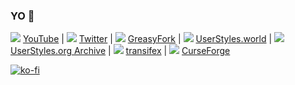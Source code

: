### YO 👋
[![](https://www.google.com/s2/favicons?domain_url=https://www.youtube.com)](https://www.youtube.com/channel/UCYBGL_gSC8bQXCMIvqfVing) [YouTube](https://www.youtube.com/channel/UCYBGL_gSC8bQXCMIvqfVing) | 
[![](https://www.google.com/s2/favicons?domain_url=https://twitter.com)](https://twitter.com/PabliDev) [Twitter](https://twitter.com/PabliDev) | 
[![](https://www.google.com/s2/favicons?domain_url=https://greasyfork.org)](https://greasyfork.org/users/124677-pabli) [GreasyFork](https://greasyfork.org/users/124677-pabli) | [![](https://www.google.com/s2/favicons?domain_url=https://userstyles.world)](https://userstyles.world/user/pabli) [UserStyles.world](https://userstyles.world/user/pabli) | 
[![](https://www.google.com/s2/favicons?domain_url=https://uso.kkx.one)](https://uso.kkx.one/browse/styles?search=%40291236) [UserStyles.org Archive](https://uso.kkx.one/browse/styles?search=%40291236) | 
[![](https://www.google.com/s2/favicons?domain_url=https://www.transifex.com/user/profile/pabli/)](https://www.transifex.com/user/profile/pabli/) [transifex](https://www.transifex.com/user/profile/pabli/) | 
[![](https://www.google.com/s2/favicons?domain_url=https://www.curseforge.com)](https://www.curseforge.com/members/pabli/) [CurseForge](https://www.curseforge.com/members/pabli/)

[![ko-fi](https://ko-fi.com/img/githubbutton_sm.svg)](https://ko-fi.com/pabli)




<!--
**pabli24/pabli24** is a ✨ _special_ ✨ repository because its `README.md` (this file) appears on your GitHub profile.

Here are some ideas to get you started:

- 🔭 I’m currently working on ...
- 🌱 I’m currently learning ...
- 👯 I’m looking to collaborate on ...
- 🤔 I’m looking for help with ...
- 💬 Ask me about ...
- 📫 How to reach me: ...
- 😄 Pronouns: ...
- ⚡ Fun fact: ...
-->
